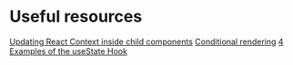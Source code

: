 # Useful resources

[Updating React Context inside child components](https://mtm.dev/react-child-update-context)
[Conditional rendering](https://reactjs.org/docs/conditional-rendering.html)
[4 Examples of the useState Hook](https://daveceddia.com/usestate-hook-examples/)